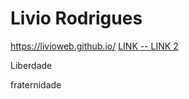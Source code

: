 # Livio Rodrigues
 https://livioweb.github.io/
<a href="index.html"> LINK </a>
<a href="index.html"> -- LINK 2 </a>

<p> Liberdade </p>
<p>fraternidade</p>
